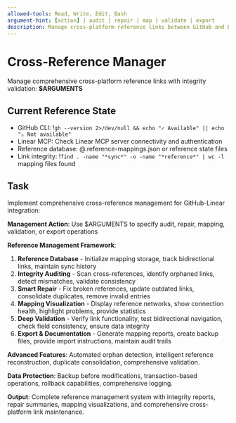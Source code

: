 ```yaml
---
allowed-tools: Read, Write, Edit, Bash
argument-hint: [action] | audit | repair | map | validate | export
description: Manage cross-platform reference links between GitHub and Linear with integrity checking
---
```


# Cross-Reference Manager

Manage comprehensive cross-platform reference links with integrity validation: **$ARGUMENTS**

## Current Reference State

- GitHub CLI: !`gh --version 2>/dev/null && echo "✓ Available" || echo "⚠ Not available"`
- Linear MCP: Check Linear MCP server connectivity and authentication
- Reference database: @.reference-mappings.json or reference state files
- Link integrity: !`find . -name "*sync*" -o -name "*reference*" | wc -l` mapping files found

## Task

Implement comprehensive cross-reference management for GitHub-Linear integration:

**Management Action**: Use $ARGUMENTS to specify audit, repair, mapping, validation, or export operations

**Reference Management Framework**:
1. **Reference Database** - Initialize mapping storage, track bidirectional links, maintain sync history
2. **Integrity Auditing** - Scan cross-references, identify orphaned links, detect mismatches, validate consistency
3. **Smart Repair** - Fix broken references, update outdated links, consolidate duplicates, remove invalid entries
4. **Mapping Visualization** - Display reference networks, show connection health, highlight problems, provide statistics
5. **Deep Validation** - Verify link functionality, test bidirectional navigation, check field consistency, ensure data integrity
6. **Export & Documentation** - Generate mapping reports, create backup files, provide import instructions, maintain audit trails

**Advanced Features**: Automated orphan detection, intelligent reference reconstruction, duplicate consolidation, comprehensive validation.

**Data Protection**: Backup before modifications, transaction-based operations, rollback capabilities, comprehensive logging.

**Output**: Complete reference management system with integrity reports, repair summaries, mapping visualizations, and comprehensive cross-platform link maintenance.